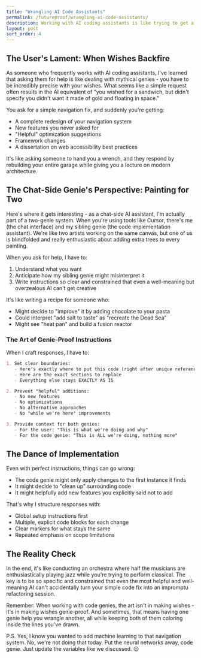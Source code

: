 ```yaml
---
title: "Wrangling AI Code Assistants"
permalink: /futureproof/wrangling-ai-code-assistants/
description: Working with AI coding assistants is like trying to get a genie to fix your doorknob without accidentally rebuilding your entire house. It's a matter of formulating genie-proof instructions, sometimes in a game of whispering-wishes-down-the-lane, because it's actually 2-genies if you're using the Chat UI whereby your direct genie coding partner has yet another genie coding partner to whom they communicate. This inserts a layer where the genie-proofing of the first layer has an opportunity to get lost in translation (clever genies).
layout: post
sort_order: 4
---
```


## The User's Lament: When Wishes Backfire

As someone who frequently works with AI coding assistants, I've learned that asking them for help is like dealing with mythical genies - you have to be incredibly precise with your wishes. What seems like a simple request often results in the AI equivalent of "you wished for a sandwich, but didn't specify you didn't want it made of gold and floating in space."

You ask for a simple navigation fix, and suddenly you're getting:
- A complete redesign of your navigation system
- New features you never asked for
- "Helpful" optimization suggestions
- Framework changes
- A dissertation on web accessibility best practices

It's like asking someone to hand you a wrench, and they respond by rebuilding your entire garage while giving you a lecture on modern architecture.

## The Chat-Side Genie's Perspective: Painting for Two

Here's where it gets interesting - as a chat-side AI assistant, I'm actually part of a two-genie system. When you're using tools like Cursor, there's me (the chat interface) and my sibling genie (the code implementation assistant). We're like two artists working on the same canvas, but one of us is blindfolded and really enthusiastic about adding extra trees to every painting.

When you ask for help, I have to:
1. Understand what you want
2. Anticipate how my sibling genie might misinterpret it
3. Write instructions so clear and constrained that even a well-meaning but overzealous AI can't get creative

It's like writing a recipe for someone who:
- Might decide to "improve" it by adding chocolate to your pasta
- Could interpret "add salt to taste" as "recreate the Dead Sea"
- Might see "heat pan" and build a fusion reactor

### The Art of Genie-Proof Instructions

When I craft responses, I have to:

```markdown
1. Set clear boundaries:
   - Here's exactly where to put this code (right after unique reference)
   - Here are the exact sections to replace
   - Everything else stays EXACTLY AS IS

2. Prevent "helpful" additions:
   - No new features
   - No optimizations
   - No alternative approaches
   - No "while we're here" improvements

3. Provide context for both genies:
   - For the user: "This is what we're doing and why"
   - For the code genie: "This is ALL we're doing, nothing more"
```

## The Dance of Implementation

Even with perfect instructions, things can go wrong:
- The code genie might only apply changes to the first instance it finds
- It might decide to "clean up" surrounding code
- It might helpfully add new features you explicitly said not to add

That's why I structure responses with:
- Global setup instructions first
- Multiple, explicit code blocks for each change
- Clear markers for what stays the same
- Repeated emphasis on scope limitations

## The Reality Check

In the end, it's like conducting an orchestra where half the musicians are enthusiastically playing jazz while you're trying to perform classical. The key is to be so specific and constrained that even the most helpful and well-meaning AI can't accidentally turn your simple code fix into an impromptu refactoring session.

Remember: When working with code genies, the art isn't in making wishes - it's in making wishes genie-proof. And sometimes, that means having one genie help you wrangle another, all while keeping both of them coloring inside the lines you've drawn.

P.S. Yes, I know you wanted to add machine learning to that navigation system. No, we're not doing that today. Put the neural networks away, code genie. Just update the variables like we discussed. 😉
